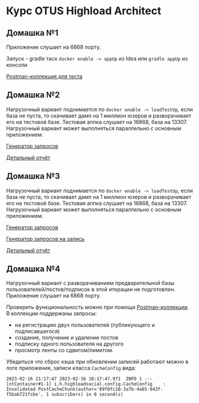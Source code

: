 # Курс OTUS Highload Architect

## Домашка №1
Приложение слушает на 6868 порту. 

Запуск - gradle таск `docker enable -> appUp` из Idea или `gradle appUp` из консоли

[Postman-коллекция для теста](https://www.postman.com/satellite-astronomer-74457762/workspace/otus-social/collection/24147546-06255d1b-628e-4227-96f5-959ddbefdbfc?action=share&creator=24147546)

## Домашка №2
Нагрузочный вариант поднимается по `docker enable -> loadTestUp`, если база не пуста, то скачивает дамп на 1 миллион юзеров и разворачивает его на тестовой базе. 
Тестовая аппка слушает на 16868, база на 13307. Нагрузочный вариант может выполняться параллельно с основным приложением.

[Генератор запросов](src/test/kotlin/info/hauu/highloadsocial/load/QueryAmountTest.kt)

[Детальный отчёт](src/test/resources/report/report.pdf)

## Домашка №3
Нагрузочный вариант поднимается по `docker enable -> loadTestUp`, если база не пуста, то скачивает дамп на 1 миллион юзеров и разворачивает его на тестовой базе.
Тестовая аппка слушает на 16868, база на 13307. Нагрузочный вариант может выполняться параллельно с основным приложением.

[Генератор запросов](src/test/kotlin/info/hauu/highloadsocial/load/QueryAmountTest.kt)

[Генератор запросов на запись](src/test/kotlin/info/hauu/highloadsocial/load/SyntheticLoadTest.kt)

[Детальный отчёт](src/test/resources/report/report_p2.pdf)

## Домашка №4
Нагрузочный вариант с разворачиванием предварительной базы пользователей/постов/подписок в этой итерации не подготовлен. 
Приложение слушает на 6868 порту.

Проверить функциональность можно при помощи [Postman-коллекции](https://www.postman.com/satellite-astronomer-74457762/workspace/otus-social/collection/24147546-06255d1b-628e-4227-96f5-959ddbefdbfc?action=share&creator=24147546).
В коллекции поддержаны запросы:
* на регистрацию двух пользователей (публикующего и подписавшегося)
* создание, получение и удаление постов
* подписку одного пользователя на другого 
* просмотр ленты со сдвигом/лимитом.

Убедиться что сброс кэша при обновлении записей работают можно в логе приложения, записи класса ``CacheConfig`` вида:
```
2023-02-16 21:17:47 2023-02-16 18:17:47.971  INFO 1 --- [ntContainer#1-1] i.h.highloadsocial.config.CacheConfig    : Invalidated PostCacheChunk(author='89f0fc20-3a7b-4a85-943f-f5bab721fcbe', 1 subscribers) in 0 second(s)
```


